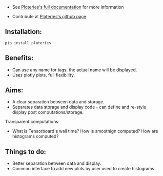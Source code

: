 

* See [Ploteries's full documentation](https://ploteries.readthedocs.io/en/latest/) for more information


* Contribute at [Ploteries's github page](https://github.com/zepedaj/ploteries)

Installation:
--------------

```
pip install ploteries
```

Benefits:
--------- 
- Can use any name for tags, the actual name will be displayed.
- Uses plotly plots, full flexibility.

Aims:
---------
- A clear separation between data and storage.
- Separates data storage and display code - can define and re-style display post computations/storage.

Transparent computations:
- What is Tensorboard's wall time? How is smoothign computed? How are histograms computed?

Things to do:
---------
- Better separation between data and display.
- Common interface to add new plots by user used to create histograms.

